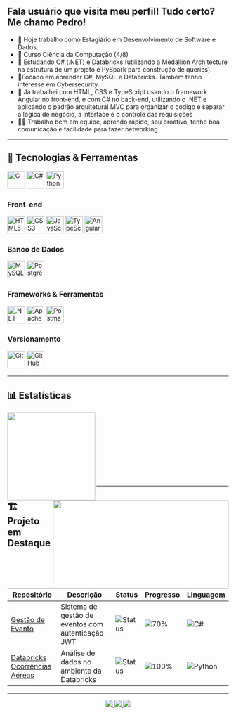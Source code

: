 ## Fala usuário que visita meu perfil! Tudo certo? Me chamo Pedro!
- 🔭 Hoje trabalho como Estagiário em Desenvolvimento de Software e Dados.
- 📖 Curso Ciência da Computação (4/8)
- 🌱 Estudando C# (.NET) e Databricks (utilizando a Medallion Architecture na estrutura de um projeto e PySpark para construção de queries).
- 🔎Focado em aprender C#, MySQL e Databricks. Também tenho interesse em Cybersecurity.
- 💼 Já trabalhei com HTML, CSS e TypeScript usando o framework Angular no front-end, e com C# no back-end, utilizando o .NET e aplicando o padrão arquitetural MVC para organizar o código e separar a lógica de negócio, a interface e o controle das requisições
- 🙋🏽 Trabalho bem em equipe, aprendo rápido, sou proativo, tenho boa comunicação e facilidade para fazer networking.
---

## 🚀 Tecnologias & Ferramentas  
<p align="left">
<img src="https://cdn.jsdelivr.net/gh/devicons/devicon@latest/icons/c/c-original.svg" width="40" alt="C"/>
<img src="https://cdn.jsdelivr.net/gh/devicons/devicon@latest/icons/csharp/csharp-original.svg" width="40" alt="C#"/>
<img src="https://cdn.jsdelivr.net/gh/devicons/devicon@latest/icons/python/python-original.svg" width="40" alt="Python"/>
</p>

### Front-end  
<p align="left">
<img src="https://cdn.jsdelivr.net/gh/devicons/devicon@latest/icons/html5/html5-original.svg" width="40" alt="HTML5"/>
<img src="https://cdn.jsdelivr.net/gh/devicons/devicon@latest/icons/css3/css3-original.svg" width="40" alt="CSS3"/>
<img src="https://cdn.jsdelivr.net/gh/devicons/devicon@latest/icons/javascript/javascript-original.svg" width="40" alt="JavaScript"/>
<img src="https://cdn.jsdelivr.net/gh/devicons/devicon@latest/icons/typescript/typescript-original.svg" width="40" alt="TypeScript"/>
<img src="https://cdn.jsdelivr.net/gh/devicons/devicon@latest/icons/angular/angular-original.svg" width="40" alt="Angular"/>
</p>

### Banco de Dados
<p align="left">
<img src="https://cdn.jsdelivr.net/gh/devicons/devicon@latest/icons/mysql/mysql-original.svg" width="40" alt="MySQL"/>
<img src="https://cdn.jsdelivr.net/gh/devicons/devicon@latest/icons/postgresql/postgresql-original.svg" width="40" alt="PostgreSQL"/>
</p>

### Frameworks & Ferramentas
<p align="left">
<img src="https://cdn.jsdelivr.net/gh/devicons/devicon@latest/icons/dotnetcore/dotnetcore-original.svg" width="40" alt=".NET"/>
<img src="https://cdn.jsdelivr.net/gh/devicons/devicon@latest/icons/apachespark/apachespark-original.svg" width="40" alt="Apache Spark"/>
<img src="https://cdn.jsdelivr.net/gh/devicons/devicon@latest/icons/postman/postman-original.svg" width="40" alt="Postman"/>
</p>

### Versionamento  
<p align="left">
<img src="https://cdn.jsdelivr.net/gh/devicons/devicon@latest/icons/git/git-original.svg" width="40" alt="Git"/>
<img src="https://cdn.jsdelivr.net/gh/devicons/devicon@latest/icons/github/github-original.svg" width="40" alt="GitHub"/>

---

## 📊 Estatísticas  

<div>
  <img align="left"src="https://github-readme-stats.vercel.app/api?username=Phzera-hs&show_icons=true&theme=dark&hide_border=true" height="200"/> 
  <img align="right" src="https://github-readme-stats.vercel.app/api/top-langs?username=Phzera-hs&layout=donut&theme=dark&hide_border=true" width="400" height="200"/>
</div>
  
  <br><br><br><br><br><br><br><br><br>



---

## 🏗️ Projeto em Destaque

<div align="center">

| Repositório | Descrição | Status | Progresso | Linguagem |
|-------------|-----------|--------|-----------|-----------|
| [Gestão de Evento](https://github.com/Phzera-hs/Gestao_De_Eventos) | Sistema de gestão de eventos com autenticação JWT | ![Status](https://img.shields.io/badge/status-em%20desenvolvimento-ceac00) | ![70%](https://img.shields.io/badge/70%25-ceac00) | ![C#](https://img.shields.io/badge/C%23-239120?logo=c-sharp&logoColor=white) |
|[Databricks Ocorrências Aéreas](https://github.com/Phzera-hs/Analise-Ocorrencia-Aeronaves) | Análise de dados no ambiente da Databricks | ![Status](https://img.shields.io/badge/status-finalizado-1bd100) | ![100%](https://img.shields.io/badge/100%25-1bd100) | ![Python](https://img.shields.io/badge/-Python-3776AB?logo=python&logoColor=white&style=flat)


</div>

---

<div align="center">
  <a href="mailto:pedroh20066@gmail.com">
    <img src="https://img.shields.io/badge/-Gmail-D14836?style=for-the-badge&logo=gmail&logoColor=white"/>
  </a>
  <a href="https://www.linkedin.com/in/pedro-henrique-santos-silva">
    <img src="https://img.shields.io/badge/-LinkedIn-0077B5?style=for-the-badge&logo=linkedin&logoColor=white"/>
  </a>
  <a href="https://github.com/Phzera-hs">
    <img src="https://img.shields.io/badge/-GitHub-181717?style=for-the-badge&logo=github&logoColor=white"/>
  </a>
</div>
